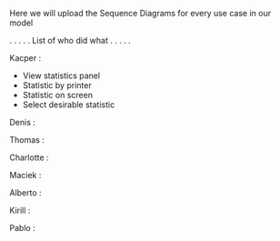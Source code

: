 Here we will upload the Sequence Diagrams for every use case in our model

. . . . . List of who did what  . . . . .
 
Kacper : 
+ View statistics panel
+ Statistic by printer
+ Statistic on screen
+ Select desirable statistic
         
Denis  :

Thomas :

Charlotte :

Maciek :

Alberto :

Kirill : 

Pablo :
